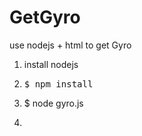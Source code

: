 # GetGyro
use nodejs + html to get Gyro 


1. install nodejs

2.   <pre>$ npm install</pre> 

3.  $  node gyro.js

4. 

